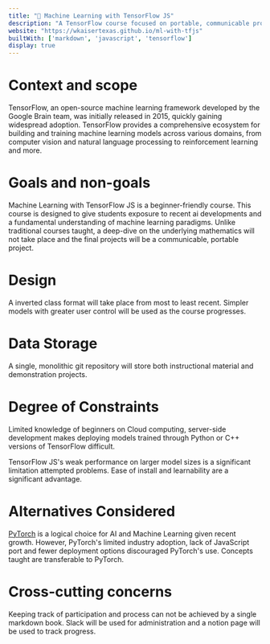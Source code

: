 ```yaml
---
title: "🤖 Machine Learning with TensorFlow JS"
description: "A TensorFlow course focused on portable, communicable projects"
website: "https://wkaisertexas.github.io/ml-with-tfjs"
builtWith: ['markdown', 'javascript', 'tensorflow']
display: true
---
```


# Context and scope

TensorFlow, an open-source machine learning framework developed by the Google Brain team, was initially released in 2015, quickly gaining widespread adoption. TensorFlow provides a comprehensive ecosystem for building and training machine learning models across various domains, from computer vision and natural language processing to reinforcement learning and more.

# Goals and non-goals

Machine Learning with TensorFlow JS is a beginner-friendly course. This course is designed to give students exposure to recent ai developments and a fundamental understanding of machine learning paradigms. Unlike traditional courses taught, a deep-dive on the underlying mathematics will not take place and the final projects will be a communicable, portable project.

# Design

A inverted class format will take place from most to least recent. Simpler models with greater user control will be used as the course progresses.

<!-- # APIs

n/a  -->

# Data Storage

A single, monolithic git repository will store both instructional material and demonstration projects. 

<!-- # Code / Pseudo Code

n/a -->

# Degree of Constraints

Limited knowledge of beginners on Cloud computing, server-side development makes deploying models trained through Python or C++ versions of TensorFlow difficult.

TensorFlow JS's weak performance on larger model sizes is a significant limitation attempted problems. Ease of install and learnability are a significant advantage.

# Alternatives Considered

[PyTorch](https://pytorch.org/) is a logical choice for AI and Machine Learning given recent growth. However, PyTorch's limited industry adoption, lack of JavaScript port and fewer deployment options discouraged PyTorch's use. Concepts taught are transferable to PyTorch.

# Cross-cutting concerns

Keeping track of participation and process can not be achieved by a single markdown book. Slack will be used for administration and a notion page will be used to track progress.
